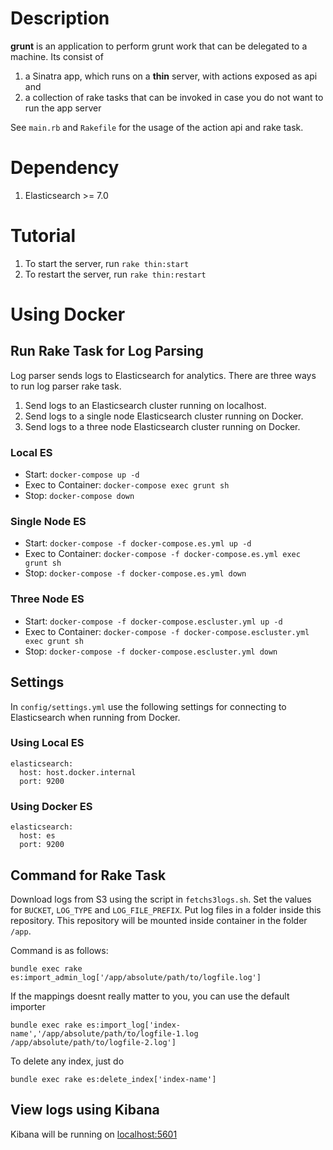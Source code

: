 # Description

**grunt** is an application to perform grunt work that can be delegated to a machine.
Its consist of
1. a Sinatra app, which runs on a **thin** server, with actions exposed as api and
2. a collection of rake tasks that can be invoked in case you do not want to run the app server

See `main.rb` and `Rakefile` for the usage of the action api and rake task.

# Dependency

1. Elasticsearch >= 7.0

# Tutorial

1. To start the server, run `rake thin:start`
2. To restart the server, run `rake thin:restart`

# Using Docker
## Run Rake Task for Log Parsing
Log parser sends logs to Elasticsearch for analytics. There are three ways to run log parser rake task.
1. Send logs to an Elasticsearch cluster running on localhost.
2. Send logs to a single node Elasticsearch cluster running on Docker.
3. Send logs to a three node Elasticsearch cluster running on Docker.

### Local ES
- Start:
`docker-compose up -d`
- Exec to Container:
`docker-compose exec grunt sh`
- Stop:
`docker-compose down`
### Single Node ES
- Start:
`docker-compose -f docker-compose.es.yml up -d`
- Exec to Container:
`docker-compose -f docker-compose.es.yml exec grunt sh`
- Stop:
`docker-compose -f docker-compose.es.yml down`
### Three Node ES
- Start:
`docker-compose -f docker-compose.escluster.yml up -d`
- Exec to Container:
`docker-compose -f docker-compose.escluster.yml exec grunt sh`
- Stop:
`docker-compose -f docker-compose.escluster.yml down`

## Settings
In `config/settings.yml` use the following settings for connecting to Elasticsearch when running from Docker.
### Using Local ES
```
elasticsearch:
  host: host.docker.internal
  port: 9200
```

### Using Docker ES
```
elasticsearch:
  host: es
  port: 9200
```

## Command for Rake Task
Download logs from S3 using the script in `fetchs3logs.sh`.
Set the values for `BUCKET`, `LOG_TYPE` and `LOG_FILE_PREFIX`.
Put log files in a folder inside this repository.
This repository will be mounted inside container in the folder `/app`.

Command is as follows:

`bundle exec rake es:import_admin_log['/app/absolute/path/to/logfile.log']`

If the mappings doesnt really matter to you, you can use the default importer

`bundle exec rake es:import_log['index-name','/app/absolute/path/to/logfile-1.log /app/absolute/path/to/logfile-2.log']`

To delete any index, just do

`bundle exec rake es:delete_index['index-name']`

## View logs using Kibana
Kibana will be running on [localhost:5601](http://localhost:5601)
